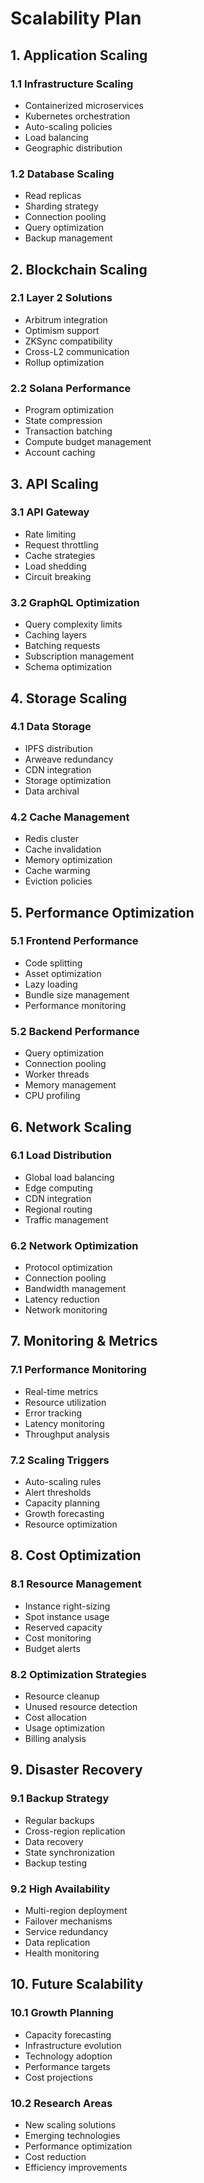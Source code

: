 # Scalability Plan

## 1. Application Scaling

### 1.1 Infrastructure Scaling
- Containerized microservices
- Kubernetes orchestration
- Auto-scaling policies
- Load balancing
- Geographic distribution

### 1.2 Database Scaling
- Read replicas
- Sharding strategy
- Connection pooling
- Query optimization
- Backup management

## 2. Blockchain Scaling

### 2.1 Layer 2 Solutions
- Arbitrum integration
- Optimism support
- ZKSync compatibility
- Cross-L2 communication
- Rollup optimization

### 2.2 Solana Performance
- Program optimization
- State compression
- Transaction batching
- Compute budget management
- Account caching

## 3. API Scaling

### 3.1 API Gateway
- Rate limiting
- Request throttling
- Cache strategies
- Load shedding
- Circuit breaking

### 3.2 GraphQL Optimization
- Query complexity limits
- Caching layers
- Batching requests
- Subscription management
- Schema optimization

## 4. Storage Scaling

### 4.1 Data Storage
- IPFS distribution
- Arweave redundancy
- CDN integration
- Storage optimization
- Data archival

### 4.2 Cache Management
- Redis cluster
- Cache invalidation
- Memory optimization
- Cache warming
- Eviction policies

## 5. Performance Optimization

### 5.1 Frontend Performance
- Code splitting
- Asset optimization
- Lazy loading
- Bundle size management
- Performance monitoring

### 5.2 Backend Performance
- Query optimization
- Connection pooling
- Worker threads
- Memory management
- CPU profiling

## 6. Network Scaling

### 6.1 Load Distribution
- Global load balancing
- Edge computing
- CDN integration
- Regional routing
- Traffic management

### 6.2 Network Optimization
- Protocol optimization
- Connection pooling
- Bandwidth management
- Latency reduction
- Network monitoring

## 7. Monitoring & Metrics

### 7.1 Performance Monitoring
- Real-time metrics
- Resource utilization
- Error tracking
- Latency monitoring
- Throughput analysis

### 7.2 Scaling Triggers
- Auto-scaling rules
- Alert thresholds
- Capacity planning
- Growth forecasting
- Resource optimization

## 8. Cost Optimization

### 8.1 Resource Management
- Instance right-sizing
- Spot instance usage
- Reserved capacity
- Cost monitoring
- Budget alerts

### 8.2 Optimization Strategies
- Resource cleanup
- Unused resource detection
- Cost allocation
- Usage optimization
- Billing analysis

## 9. Disaster Recovery

### 9.1 Backup Strategy
- Regular backups
- Cross-region replication
- Data recovery
- State synchronization
- Backup testing

### 9.2 High Availability
- Multi-region deployment
- Failover mechanisms
- Service redundancy
- Data replication
- Health monitoring

## 10. Future Scalability

### 10.1 Growth Planning
- Capacity forecasting
- Infrastructure evolution
- Technology adoption
- Performance targets
- Cost projections

### 10.2 Research Areas
- New scaling solutions
- Emerging technologies
- Performance optimization
- Cost reduction
- Efficiency improvements
